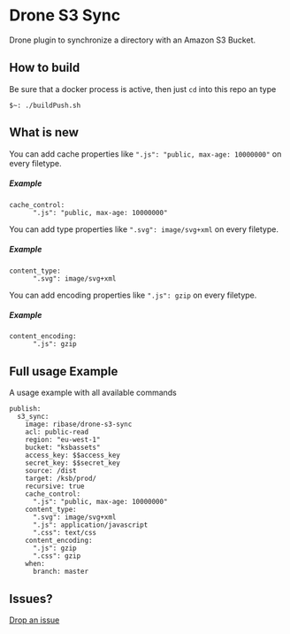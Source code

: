 # Drone S3 Sync
Drone plugin to synchronize a directory with an Amazon S3 Bucket.

## How to build
Be sure that a docker process is active, then just `cd` into this repo an type
```
$~: ./buildPush.sh
``` 

## What is new
You can add cache properties like `".js": "public, max-age: 10000000"` on every filetype.
##### Example
```
cache_control:
      ".js": "public, max-age: 10000000"
```
You can add type properties like `".svg": image/svg+xml` on every filetype.
##### Example
```
content_type:
      ".svg": image/svg+xml
```
You can add encoding properties like `".js": gzip` on every filetype.
##### Example
```
content_encoding:
      ".js": gzip
```

## Full usage Example
A usage example with all available commands
```
publish:
  s3_sync:
    image: ribase/drone-s3-sync
    acl: public-read
    region: "eu-west-1"
    bucket: "ksbassets"
    access_key: $$access_key
    secret_key: $$secret_key
    source: /dist
    target: /ksb/prod/
    recursive: true
    cache_control:
      ".js": "public, max-age: 10000000"
    content_type:
      ".svg": image/svg+xml
      ".js": application/javascript
      ".css": text/css
    content_encoding:
      ".js": gzip
      ".css": gzip
    when:
      branch: master
```

## Issues?
[Drop an issue](https://github.com/ribase/drone-s3-sync/issues)
